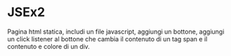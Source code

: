 # JSEx2
Pagina html statica, includi un file javascript, aggiungi un bottone,
aggiungi un click listener al bottone che cambia il contenuto di un tag
span e il contenuto e colore di un div.
